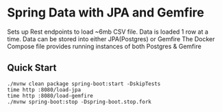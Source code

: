 # Spring Data with JPA and Gemfire

Sets up Rest endpoints to load ~6mb CSV file.
Data is loaded 1 row at a time.
Data can be stored into either JPA(Postgres) or Gemfire
The Docker Compose file provides running instances of both Postgres & Gemfire

## Quick Start

```text
./mvnw clean package spring-boot:start -DskipTests
time http :8080/load-jpa
time http :8080/load-gemfire
./mvnw spring-boot:stop -Dspring-boot.stop.fork
```
